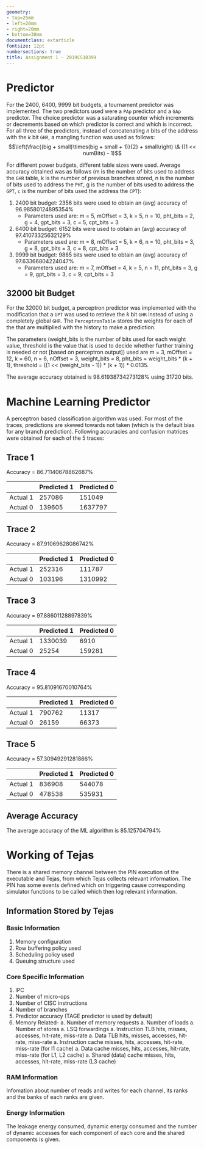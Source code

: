 ```yaml
---
geometry:
- top=25mm
- left=20mm
- right=20mm
- bottom=30mm
documentclass: extarticle
fontsize: 12pt
numbersections: true
title: Assignment 1 - 2019CS10399
--- 
```


# Predictor
For the $2400$, $6400$, $9999$ bit budgets, a tournament predictor was implemented. The two predictors used were a `PAp` predictor and a `GAp` predictor. The choice predictor was a saturating counter which increments or decrements based on which predictor is correct and which is incorrect. For all three of the predictors, instead of concatenating $n$ bits of the address with the $k$ bit `GHR`, a mangling function was used as follows:
$$\left(\frac{(big + small)\times(big + small + 1)}{2} + small\right) \& ((1 << numBits) - 1)$$

For different power budgets, different table sizes were used. Average accuracy obtained was as follows (m is the number of bits used to address the `GHR` table, k is the number of previous branches stored, n is the number of bits used to address the `PHT`, g is the number of bits used to address the `GPT`, `c` is the number of bits used the address the `CPT`):

1. $2400$ bit budget: $2356$ bits were used to obtain an (avg) accuracy of $96.98580124895354\%$
    - Parameters used are: m = 5, mOffset = 3, k = 5, n = 10, pht_bits = 2, g = 4, gpt_bits = 3, c = 5, cpt_bits = 3
1. $6400$ bit budget: $6152$ bits were used to obtain an (avg) accuracy of $97.41073325632129\%$
    - Parameters used are: m = 8, mOffset = 5, k = 6, n = 10, pht_bits = 3, g = 8, gpt_bits = 3, c = 8, cpt_bits = 3
1. $9999$ bit budget: $9865$ bits were used to obtain an (avg) accuracy of $97.63366804224047\%$
    - Parameters used are: m = 7, mOffset = 4, k = 5, n = 11, pht_bits = 3, g = 9, gpt_bits = 3, c = 9, cpt_bits = 3

## $32000$ bit Budget
For the $32000$ bit budget, a perceptron predictor was implemented with the modification that a `GPT` was used to retrieve the $k$ bit `GHR` instead of using a completely global `GHR`. The `PerceptronTable` stores the weights for each of the that are multiplied with the history to make a prediction.

The parameters (weight_bits is the number of bits used for each weight value, threshold is the value that is used to decide whether further training is needed or not [based on perceptron output]) used are m = 3, mOffset = 12, k = 60, n = 6, nOffset = 3, weight_bits = 8, pht_bits = weight_bits * (k + 1), threshold = ((1 << (weight_bits - 1)) * (k + 1)) * 0.0135.

The average accuracy obtained is $98.61938734273128\%$ using $31720$ bits.

# Machine Learning Predictor
A perceptron based classification algorithm was used. For most of the traces, predictions are skewed towards not taken (which is the default bias for any branch prediction). Following accuracies and confusion matrices were obtained for each of the $5$ traces:

## Trace 1
Accuracy = $86.71140678862687\%$

|             | Predicted 1 | Predicted 0 |
| ----------- | ----------- | ----------- |
| Actual 1    | 257086      | 151049      |
| Actual 0    | 139605      | 1637797     |

## Trace 2
Accuracy = $87.91069628086742\%$

|             | Predicted 1 | Predicted 0 |
| ----------- | ----------- | ----------- |
| Actual 1    | 252316      | 111787      |
| Actual 0    | 103196      | 1310992     |

## Trace 3
Accuracy = $97.88601128897839\%$

|             | Predicted 1 | Predicted 0 |
| ----------- | ----------- | ----------- |
| Actual 1    | 1330039     | 6910        |
| Actual 0    | 25254       | 159281      |

## Trace 4
Accuracy = $95.81091670010764\%$

|             | Predicted 1 | Predicted 0 |
| ----------- | ----------- | ----------- |
| Actual 1    | 790762      | 11317       |
| Actual 0    | 26159       | 66373       |

## Trace 5
Accuracy = $57.30949291281886\%$

|             | Predicted 1 | Predicted 0 |
| ----------- | ----------- | ----------- |
| Actual 1    | 836908      | 544078      |
| Actual 0    | 478538      | 535931      |

## Average Accuracy
The average accuracy of the ML algorithm is $85.125704794\%$

# Working of Tejas
There is a shared memory channel between the PIN execution of the executable and Tejas, from which Tejas collects relevant information. The PIN has some events defined which on triggering cause corresponding simulator functions to be called which then log relevant information.

## Information Stored by Tejas

### Basic Information
1. Memory configuration
1. Row buffering policy used
1. Scheduling policy used
1. Queuing structure used

### Core Specific Information
1. IPC
1. Number of micro-ops
1. Number of CISC instructions
1. Number of branches
1. Predictor accuracy (TAGE predictor is used by default)
1. Memory Related-
    a. Number of memory requests
    a. Number of loads
    a. Number of stores
    a. LSQ forwardings
    a. Instruction TLB hits, misses, accesses, hit-rate, miss-rate
    a. Data TLB hits, misses, accesses, hit-rate, miss-rate
    a. Instruction cache misses, hits, accesses, hit-rate, miss-rate (for I1 cache)
    a. Data cache misses, hits, accesses, hit-rate, miss-rate (for L1, L2 cache)
    a. Shared (data) cache misses, hits, accesses, hit-rate, miss-rate (L3 cache)

### RAM Information
Infomation about number of reads and writes for each channel, its ranks and the banks of each ranks are given.

### Energy Information
The leakage energy consumed, dynamic energy consumed and the number of dynamic accesses for each component of each core and the shared components is given.
